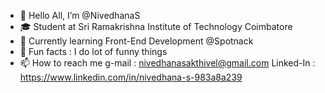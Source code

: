 - 👋 Hello All, I’m @NivedhanaS
- 🎓 Student at Sri Ramakrishna Institute of Technology Coimbatore
- 🌱 Currently learning Front-End Development @Spotnack
- 💞️ Fun facts : I do lot of funny things 
- 📫 How to reach me
   g-mail : nivedhanasakthivel@gmail.com
   Linked-In : https://www.linkedin.com/in/nivedhana-s-983a8a239
